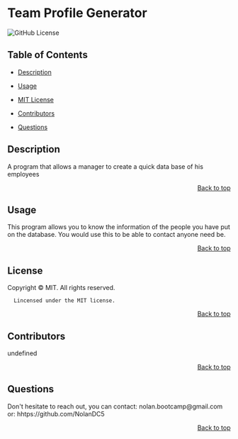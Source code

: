  
  <h1 id='title'> Team Profile Generator </h1>
  
  ![GitHub License](https://img.shields.io/badge/license-MIT-blue.svg)
  
  <h2 id='contents'> Table of Contents </h2>
  
  * [Description](#description)

  * [Usage](#usage)

  * [MIT License](#license)

  * [Contributors](#contributors)

  * [Questions](#questions)

  <h2 id='description'> Description </h2>
  A program that allows a manager to create a quick data base of his employees
  <p style='text-align: right;'><a href='#title'>Back to top</a></p>

  <h2 id='usage'> Usage </h2>
  This program allows you to know the information of the people you have put on the database. You would use this to be able to contact anyone need be.
  <p style='text-align: right;'><a href='#title'>Back to top</a></p>

  <h2 id='license'>License</h2>
      Copyright © MIT. All rights reserved.
      
      Lincensed under the MIT license.
  <p style='text-align: right;'><a href='#title'>Back to top</a></p>

  <h2 id='contributors'> Contributors </h2>
  undefined
  <p style='text-align: right;'><a href='#title'>Back to top</a></p>

  <h2 id='questions'> Questions </h2>
  Don't hesitate to reach out, you can contact:
  nolan.bootcamp@gmail.com
  or: hhtps://github.com/NolanDC5 
  <p style='text-align: right;'><a href='#title'>Back to top</a></p>
